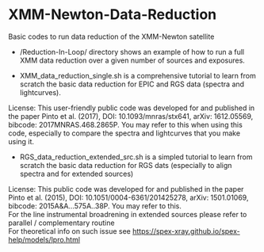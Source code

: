 # XMM-Newton-Data-Reduction
Basic codes to run data reduction of the XMM-Newton satellite

- /Reduction-In-Loop/ directory shows an example of how to run a full XMM data reduction over a given number of sources and exposures.

- XMM_data_reduction_single.sh is a comprehensive tutorial to learn from scratch the basic data reduction for EPIC and RGS data (spectra and lightcurves).

License: This user-friendly public code was developed for and published in the paper Pinto et al. (2017), DOI: 10.1093/mnras/stx641, arXiv: 1612.05569, bibcode: 2017MNRAS.468.2865P. You may refer to this when using this code, especially to compare the spectra and lightcurves that you make using it. 

- RGS_data_reduction_extended_src.sh is a simpled tutorial to learn from scratch the basic data reduction for RGS dats (especially to align spectra and for extended sources)

License: This public code was developed for and published in the paper Pinto et al. (2015),
DOI: 10.1051/0004-6361/201425278, arXiv: 1501.01069, bibcode: 2015A&A...575A..38P. You may refer to this.    
For the line instrumental broadrening in extended sources please refer to parallel / complementary routine   
For theoretical info on such issue see https://spex-xray.github.io/spex-help/models/lpro.html                
